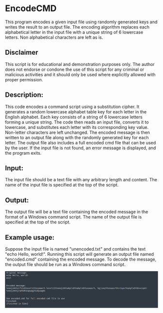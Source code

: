 # EncodeCMD
This program encodes a given input file using randomly generated keys and writes the result to an output file. The encoding algorithm replaces each alphabetical letter in the input file with a unique string of 6 lowercase letters. Non alphabetical characters are left as is.

## Disclaimer

This script is for educational and demonstration purposes only. The author does not endorse or condone the use of this script for any criminal or malicious activities and it should only be used where explicitly allowed with proper permission.

## Description:
This code encodes a command script using a substitution cipher. It generates a random lowercase alphabet table key for each
letter in the English alphabet. Each key consists of a string of 6 lowercase letters forming a unique string. 
The code then reads an input file, converts it to lowercase, and substitutes each letter with its corresponding key value. 
Non-letter characters are left unchanged. The encoded message is then written to an output file along with the randomly generated key for each letter.
The output file also includes a full encoded cmd file that can be used by the user. 
If the input file is not found, an error message is displayed, and the program exits.

## Input:
The input file should be a text file with any arbitrary length and content. The name of the input file is specified at the top of the script.

## Output:
The output file will be a text file containing the encoded message in the format of a Windows command script. The name
of the output file is specified at the top of the script.

## Example usage:
Suppose the input file is named "unencoded.txt" and contains the text "echo Hello, world!". Running this script will
generate an output file named "encoded.cmd" containing the encoded message. To decode the message, the output file
should be run as a Windows command script.

![alt text](https://github.com/ATTACKnDEFEND/EncodeCMD/blob/main/sample.png)


